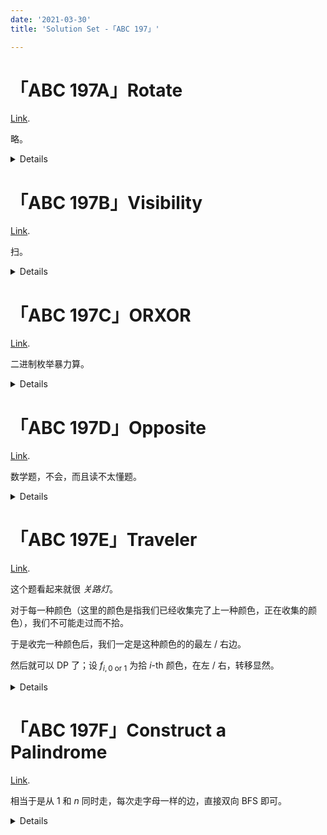 ```yaml
---
date: '2021-03-30'
title: 'Solution Set -「ABC 197」'

---
```


# 「ABC 197A」Rotate

[Link](https://atcoder.jp/contests/abc197/tasks/abc197_a).

略。

<details>

```cpp
#include<bits/stdc++.h>
using namespace std;
int main(){
	char a,b,c;cin>>a>>b>>c;cout<<b<<c<<a;
	return 0;
}
```

</details>

# 「ABC 197B」Visibility

[Link](https://atcoder.jp/contests/abc197/tasks/abc197_b).

扫。

<details>

```cpp
#include<bits/stdc++.h>
using namespace std;
int main(){
	int h,w,x,y;cin>>h>>w>>x>>y;vector<string> a(h);--x,--y;
	for(string &i:a)cin>>i;
	int ans=0;
	for(int i=x;~i;--i)if(a[i][y]=='.')++ans;/*,printf("(%d %d)\n",i+1,y+1);*/else break;
	for(int i=x;i<h;++i)if(a[i][y]=='.')++ans;/*,printf("(%d %d)\n",i+1,y+1);*/else break;
	for(int i=y;~i;--i)if(a[x][i]=='.')++ans;/*,printf("(%d %d)\n",x+1,i+1);*/else break;
	for(int i=y;i<w;++i)if(a[x][i]=='.')++ans;/*,printf("(%d %d)\n",x+1,i+1);*/else break;
	cout<<ans-3;
	return 0;
}
```

</details>

# 「ABC 197C」ORXOR

[Link](https://atcoder.jp/contests/abc197/tasks/abc197_c).

二进制枚举暴力算。

<details>

```cpp
#include<bits/stdc++.h>
using namespace std;
long long n,a[30],b[30];
int main(){
	scanf("%lld",&n);for(long long i=1;i<=n;++i){scanf("%lld",&a[i]);}
	long long up=(1<<n),ans=1e18;
	for(long long i=0;i<=up;++i){
		long long ct=1;
		b[ct]=a[1];
		for(long long j=2;j<=n;++j)if(((i>>(j-1))&1)^((i>>(j-2))&1))b[++ct]=a[j];else b[ct]|=a[j];
		long long tmp=0;
		for(long long j=1;j<=ct;++j)tmp^=b[j];
		ans=min(ans,tmp);
	}
	printf("%lld\n",ans);
	return 0;
}
```

</details>

# 「ABC 197D」Opposite

[Link](https://atcoder.jp/contests/abc197/tasks/abc197_d).

数学题，不会，而且读不太懂题。

<details>

```cpp
// Oops, something went wrong.
```

</details>

# 「ABC 197E」Traveler

[Link](https://atcoder.jp/contests/abc197/tasks/abc197_e).

这个题看起来就很 *关路灯*。

对于每一种颜色（这里的颜色是指我们已经收集完了上一种颜色，正在收集的颜色），我们不可能走过而不拾。

于是收完一种颜色后，我们一定是这种颜色的的最左 / 右边。

然后就可以 DP 了；设 $f_{i,0\text{ or }1}$ 为拾 $i$-th 颜色，在左 / 右，转移显然。

<details>

```cpp
/*
Denote f[i][0/1] for the minimum time, that we finish collecting the i-th color and we're at the left/right (0/1) endpoint.
f[i][0]=min( f[las][0]+Dist( R[las],L[i] ),f[las][1]+Dist( L[las],L[i] ) )+R[i]-L[i];
f[i][1]=min( f[las][0]+Dist( R[las],R[i] ),f[las][1]+Dist( L[las],R[i] ) )+R[i]-L[i];
*/
#include<bits/stdc++.h>
using namespace std;
typedef long long LL;
const LL INF=1e18;
int n;
LL f[200010][2],L[200010],R[200010];
int main()
{
	scanf("%d",&n);
	for( int i=1;i<=n;++i )	L[i]=INF,R[i]=-INF;
	for( int i=1;i<=n;++i )
	{
		LL pos;
		int color;
		scanf( "%lld %d",&pos,&color );
		L[color]=min( pos,L[color] );
		R[color]=max( pos,R[color] );
	}
	#define Dist( x,y ) ( LL( abs( ( x )-( y ) ) ) )
	for( int i=1,las=0;i<=n+1;++i )
	{
		if( L[i]!=INF )
		{
			f[i][0]=min( f[las][0]+Dist( R[las],L[i] ),f[las][1]+Dist( L[las],L[i] ) )+R[i]-L[i];
			f[i][1]=min( f[las][0]+Dist( R[las],R[i] ),f[las][1]+Dist( L[las],R[i] ) )+R[i]-L[i];
			las=i;
		}
	}
	printf( "%lld\n",f[n+1][1] );
	return 0;
}
```

</details>

# 「ABC 197F」Construct a Palindrome

[Link](https://atcoder.jp/contests/abc197/tasks/abc197_f).

相当于是从 $1$ 和 $n$ 同时走，每次走字母一样的边，直接双向 BFS 即可。

<details>

```cpp
#include<bits/stdc++.h>
using namespace std;
#define turn(c) ((c)-'a')
#define fs first
#define sc second
const int INF=1e9;
vector<int> suf[1010][26];
int n,m,ans=INF,vis[1010][1010];
struct node
{
	int fs,sc,val;
	node(int A=0,int B=0,int C=0){fs=A,sc=B,val=C;}
};
queue<node> q;
int main()
{
	// freopen("in.in","r",stdin);
	// freopen("my.out","w",stdout);
	scanf("%d %d",&n,&m);
	vis[1][n]=1;
	for(int i=1;i<=m;++i)
	{
		int x,y;
		scanf("%d %d",&x,&y);
		char c=getchar();
		while(c<'a' || c>'z')	c=getchar();
		suf[x][turn(c)].emplace_back(y);
		suf[y][turn(c)].emplace_back(x);
	}
	q.emplace(node(1,n,0));
	while(!q.empty())
	{
		int one=q.front().fs,ano=q.front().sc,lav=q.front().val;
		q.pop();
		if(lav==ans)	return printf("%d\n",ans<<1),0;
		for(int i=0;i<26;++i)
		{
			for(int exone:suf[one][i])
			{
				for(int exano:suf[ano][i])
				{
					if(exone==ano || exano==one)	return printf("%d\n",lav<<1|1),0;
					if(exone==exano)	ans=lav+1;
					if(!vis[exone][exano])
					{
						vis[exone][exano]=1;
						q.emplace(node(exone,exano,lav+1));
					}
				}
			}
		}
	}
	printf("-1\n");
	return 0;
}
```

</details>